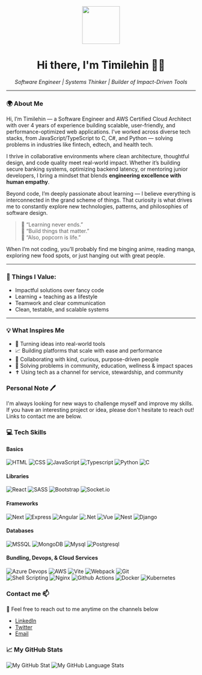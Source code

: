 <div id="header" align="center">
  <img src="https://media.giphy.com/media/M9gbBd9nbDrOTu1Mqx/giphy.gif" width="100"/>
  <h1 align="center">Hi there, I'm Timilehin 👋🏾</h1>
  <p align="center">
    <i>Software Engineer | Systems Thinker | Builder of Impact-Driven Tools</i>
  </p>
</div>

---

### 🌍 About Me

Hi, I’m Timilehin — a Software Engineer and AWS Certified Cloud Architect with over 4 years of experience building scalable, user-friendly, and performance-optimized web applications. I’ve worked across diverse tech stacks, from JavaScript/TypeScript to C, C#, and Python — solving problems in industries like fintech, edtech, and health tech.

I thrive in collaborative environments where clean architecture, thoughtful design, and code quality meet real-world impact. Whether it’s building secure banking systems, optimizing backend latency, or mentoring junior developers, I bring a mindset that blends **engineering excellence with human empathy**.

Beyond code, I’m deeply passionate about learning — I believe everything is interconnected in the grand scheme of things. That curiosity is what drives me to constantly explore new technologies, patterns, and philosophies of software design.

> 🧠 “Learning never ends.”  
> 🎯 “Build things that matter.”  
> 🍿 “Also, popcorn is life.”

When I’m not coding, you’ll probably find me binging anime, reading manga, exploring new food spots, or just hanging out with great people.

---

### 📌 Things I Value:  
- Impactful solutions over fancy code  
- Learning + teaching as a lifestyle  
- Teamwork and clear communication  
- Clean, testable, and scalable systems

---

### 💡 What Inspires Me
* 🧠 Turning ideas into real-world tools
* 📈 Building platforms that scale with ease and performance
* 🤝 Collaborating with kind, curious, purpose-driven people
* 🧭 Solving problems in community, education, wellness & impact spaces
* ✝️ Using tech as a channel for service, stewardship, and community

### Personal Note 🖊️
I'm always looking for new ways to challenge myself and improve my skills. If you have an interesting project or idea, please don't hesitate to reach out! Links to contact me are below.

### :computer: Tech Skills 
#### Basics
![HTML](https://img.shields.io/badge/HTML5-E34F26?style=for-the-badge&logo=html5&logoColor=white)
![CSS](https://img.shields.io/badge/CSS3-1572B6?style=for-the-badge&logo=css3&logoColor=white)
![JavaScript](https://img.shields.io/badge/JavaScript-323330?style=for-the-badge&logo=javascript&logoColor=F7DF1E)
![Typescript](https://img.shields.io/badge/TypeScript-007ACC?style=for-the-badge&logo=typescript&logoColor=white)
![Python](https://img.shields.io/badge/Python-3776AB?style=for-the-badge&logo=python&logoColor=white)
![C](https://img.shields.io/badge/C-00599C?style=for-the-badge&logo=c&logoColor=white)
#### Libraries
![React](https://img.shields.io/badge/React-20232A?style=for-the-badge&logo=react&logoColor=61DAFB)
![SASS](https://img.shields.io/badge/Sass-CC6699?style=for-the-badge&logo=sass&logoColor=white)
![Bootstrap](https://img.shields.io/badge/Bootstrap-563D7C?style=for-the-badge&logo=bootstrap&logoColor=white)
![Socket.io](https://img.shields.io/badge/Socket.io-010101?&style=for-the-badge&logo=Socket.io&logoColor=white)
#### Frameworks
![Next](https://img.shields.io/badge/next.js-000000?style=for-the-badge&logo=nextdotjs&logoColor=white)
![Express](https://img.shields.io/badge/Express.js-000000?style=for-the-badge&logo=express&logoColor=white)
![Angular](https://img.shields.io/badge/Angular-DD0031?style=for-the-badge&logo=angular&logoColor=white)
![.Net](https://img.shields.io/badge/.NET-512BD4?style=for-the-badge&logo=dotnet&logoColor=white)
![Vue](https://img.shields.io/badge/Vue.js-35495E?style=for-the-badge&logo=vuedotjs&logoColor=4FC08D)
![Nest](https://img.shields.io/badge/nestjs-E0234E?style=for-the-badge&logo=nestjs&logoColor=white)
![Django](https://img.shields.io/badge/Django-092E20?style=for-the-badge&logo=django&logoColor=green)

#### Databases
![MSSQL](https://img.shields.io/badge/Microsoft%20SQL%20Server-CC2927?style=for-the-badge&logo=microsoft%20sql%20server&logoColor=white)
![MongoDB](https://img.shields.io/badge/MongoDB-4EA94B?style=for-the-badge&logo=mongodb&logoColor=white)
![Mysql](https://img.shields.io/badge/MySQL-005C84?style=for-the-badge&logo=mysql&logoColor=white)
![Postgresql](https://img.shields.io/badge/PostgreSQL-316192?style=for-the-badge&logo=postgresql&logoColor=white)

#### Bundling, Devops, & Cloud Services
![Azure Devops](https://img.shields.io/badge/Azure_DevOps-0078D7?style=for-the-badge&logo=azure-devops&logoColor=white)
![AWS](https://img.shields.io/badge/Amazon_AWS-FF9900?style=for-the-badge&logo=amazonaws&logoColor=white)
![Vite](https://img.shields.io/badge/Vite-B73BFE?style=for-the-badge&logo=vite&logoColor=FFD62E)
![Webpack](https://img.shields.io/badge/Webpack-8DD6F9?style=for-the-badge&logo=Webpack&logoColor=white)
![Git](https://img.shields.io/badge/Git-F05032?style=for-the-badge&logo=git&logoColor=white)
<br />
![Shell Scripting](https://img.shields.io/badge/Shell_Script-121011?style=for-the-badge&logo=gnu-bash&logoColor=white)
![Nginx](https://img.shields.io/badge/Nginx-009639?style=for-the-badge&logo=nginx&logoColor=white)
![Github Actions](https://img.shields.io/badge/GitHub_Actions-2088FF?style=for-the-badge&logo=github-actions&logoColor=white)
![Docker](https://img.shields.io/badge/Docker-2CA5E0?style=for-the-badge&logo=docker&logoColor=white)
![Kubernetes](https://img.shields.io/badge/kubernetes-326ce5.svg?&style=for-the-badge&logo=kubernetes&logoColor=white)

<!--- 📫 How to reach me ... --->
### Contact me 📫
:loudspeaker: Feel free to reach out to me anytime on the channels below
* [LinkedIn](https://linkedin.com/in/timiadenuga)
* [Twitter](https://twitter.com/timi_nihel)
* [Email](mailto:timi.nihel@gmail.com)


### &#x1f4c8; My GitHub Stats
![My GitHub Stat](https://github-readme-stats.vercel.app/api/?username=Thi-mee&count_private=true&theme=tokyonight&showicons=true)
![My GitHub Language Stats](https://github-readme-stats.vercel.app/api/top-langs/?username=Thi-mee&langs_count=5&theme=tokyonight)
